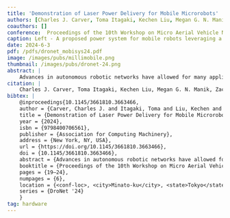 ```yaml
---
title: 'Demonstration of Laser Power Delivery for Mobile Microrobots'
authors: [Charles J. Carver, Toma Itagaki, Kechen Liu, Megan G. N. Manik, zacharye, vikram, Xia Zhou]
coauthors: []
conference:  Proceedings of the 10th Workshop on Micro Aerial Vehicle Networks, Systems, and Applications (DroNet), 2024
caption: Left - A proposed power system for mobile robots leveraging a laser with precise tracking capabilities. Right - A gram-scale robot prototype powered by a laser. 
date: 2024-6-3
pdf: /pdfs/dronet_mobisys24.pdf
image: /images/pubs/millimobile.png
thumbnail: /images/pubs/dronet-24.png
abstract: |
    Advances in autonomous robotic networks have allowed for many applications in communication, exploration, and monitoring. However, a major limitation in developing truly autonomous systems with robots is its operation time, often bottlenecked by the mismatch between battery capacity and power demands for motion. This challenge is especially challenging for miniature or microrobots given the limited payload they can shoulder. To combat these shortcomings, we demonstrate an integrated laser power delivery system that tracks and steers ground robots that will be capable of delivering a sufficient amount of power that could support motion, communication, and sensing. Our results independently demonstrate sufficient power delivery from the optical circuit and promising tracking error with our event camera tracking pipeline. However, the integrated system reveals future challenges in realizing a fully integrated power delivery system.
citation: |    
    Charles J. Carver, Toma Itagaki, Kechen Liu, Megan G. N. Manik, Zachary Englhardt, Vikram Iyer, and Xia Zhou. 2024. Demonstration of Laser Power Delivery for Mobile Microrobots. In Proceedings of the 10th Workshop on Micro Aerial Vehicle Networks, Systems, and Applications (DroNet '24). Association for Computing Machinery, New York, NY, USA, 19–24. https://doi.org/10.1145/3661810.3663466
bibtex: |
    @inproceedings{10.1145/3661810.3663466,
    author = {Carver, Charles J. and Itagaki, Toma and Liu, Kechen and Manik, Megan G. N. and Englhardt, Zachary and Iyer, Vikram and Zhou, Xia},
    title = {Demonstration of Laser Power Delivery for Mobile Microrobots},
    year = {2024},
    isbn = {9798400706561},
    publisher = {Association for Computing Machinery},
    address = {New York, NY, USA},
    url = {https://doi.org/10.1145/3661810.3663466},
    doi = {10.1145/3661810.3663466},
    abstract = {Advances in autonomous robotic networks have allowed for many applications in communication, exploration, and monitoring. However, a major limitation in developing truly autonomous systems with robots is its operation time, often bottlenecked by the mismatch between battery capacity and power demands for motion. This challenge is especially challenging for miniature or microrobots given the limited payload they can shoulder. To combat these shortcomings, we demonstrate an integrated laser power delivery system that tracks and steers ground robots that will be capable of delivering a sufficient amount of power that could support motion, communication, and sensing. Our results independently demonstrate sufficient power delivery from the optical circuit and promising tracking error with our event camera tracking pipeline. However, the integrated system reveals future challenges in realizing a fully integrated power delivery system.},
    booktitle = {Proceedings of the 10th Workshop on Micro Aerial Vehicle Networks, Systems, and Applications},
    pages = {19–24},
    numpages = {6},
    location = {<conf-loc>, <city>Minato-ku</city>, <state>Tokyo</state>, <country>Japan</country>, </conf-loc>},
    series = {DroNet '24}
    }
tag: hardware
---
```

